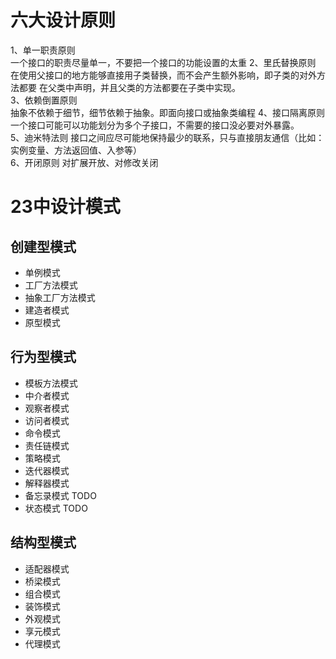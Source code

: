 # 六大设计原则
1、单一职责原则  
一个接口的职责尽量单一，不要把一个接口的功能设置的太重
2、里氏替换原则  
在使用父接口的地方能够直接用子类替换，而不会产生额外影响，即子类的对外方法都要
在父类中声明，并且父类的方法都要在子类中实现。    
3、依赖倒置原则  
抽象不依赖于细节，细节依赖于抽象。即面向接口或抽象类编程
4、接口隔离原则
一个接口可能可以功能划分为多个子接口，不需要的接口没必要对外暴露。  
5、迪米特法则
接口之间应尽可能地保持最少的联系，只与直接朋友通信（比如：实例变量、方法返回值、入参等）  
6、开闭原则
对扩展开放、对修改关闭

# 23中设计模式

## 创建型模式

- 单例模式
- 工厂方法模式
- 抽象工厂方法模式
- 建造者模式
- 原型模式

## 行为型模式
- 模板方法模式
- 中介者模式
- 观察者模式
- 访问者模式  
- 命令模式
- 责任链模式
- 策略模式
- 迭代器模式  
- 解释器模式
- 备忘录模式 TODO
- 状态模式 TODO

## 结构型模式

- 适配器模式
- 桥梁模式
- 组合模式
- 装饰模式
- 外观模式
- 享元模式
- 代理模式